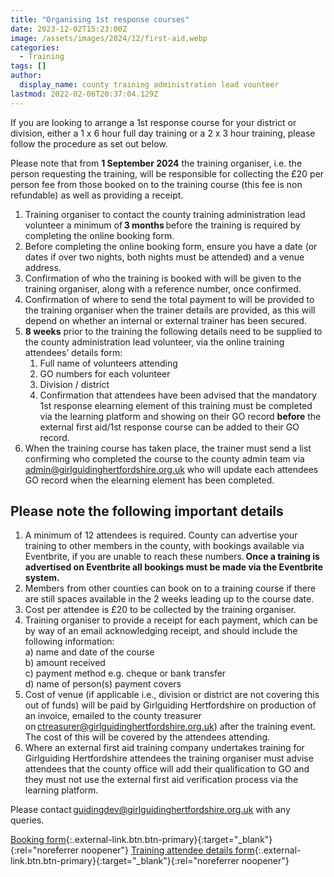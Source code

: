 ```yaml
---
title: "Organising 1st response courses"
date: 2023-12-02T15:23:00Z
image: /assets/images/2024/12/first-aid.webp
categories:
  - Training
tags: []
author:
  display_name: county training administration lead vounteer
lastmod: 2022-02-06T20:37:04.129Z
---
```

If you are looking to arrange a 1st response course for your district or division, either a 1 x 6 hour full day training or a 2 x 3 hour training, please follow the procedure as set out below.

Please note that from **1 September 2024** the training organiser, i.e. the person requesting the training, will be responsible for collecting the £20 per person fee from those booked on to the training course (this fee is non refundable) as well as providing a receipt.

1. Training organiser to contact the county training administration lead volunteer a minimum of **3 months** before the training is required by completing the online booking form.
2. Before completing the online booking form, ensure you have a date (or dates if over two nights, both nights must be attended) and a venue address.
3. Confirmation of who the training is booked with will be given to the training organiser, along with a reference number, once confirmed.
4. Confirmation of where to send the total payment to will be provided to the training organiser when the trainer details are provided, as this will depend on whether an internal or external trainer has been secured.
5. **8 weeks** prior to the training the following details need to be supplied to the county administration lead volunteer, via the online training attendees’ details form:
    1. Full name of volunteers attending
    2. GO numbers for each volunteer
    3. Division / district
    4. Confirmation that attendees have been advised that the mandatory 1st response elearning element of this training must be completed via the learning platform and showing on their GO record **before** the external first aid/1st response course can be added to their GO record.
6. When the training course has taken place, the trainer must send a list confirming who completed the course to the county admin team via <admin@girlguidinghertfordshire.org.uk> who will update each attendees GO record when the elearning element has been completed.

## Please note the following important details

1. A minimum of 12 attendees is required. County can advertise your training to other members in the county, with bookings available via Eventbrite, if you are unable to reach these numbers. **Once a training is advertised on Eventbrite all bookings must be made via the Eventbrite system.**
2. Members from other counties can book on to a training course if there are still spaces available in the 2 weeks leading up to the course date.
3. Cost per attendee is £20 to be collected by the training organiser.
4. Training organiser to provide a receipt for each payment, which can be by way of an email acknowledging receipt, and should include the following information:  
  a) name and date of the course  
  b) amount received  
  c) payment method e.g. cheque or bank transfer  
  d) name of person(s) payment covers  
5. Cost of venue (if applicable i.e., division or district are not covering this out of funds) will be paid by Girlguiding Hertfordshire on production of an invoice, emailed to the county treasurer on <ctreasurer@girlguidinghertfordshire.org.uk>) after the training event. The cost of this will be covered by the attendees attending.
6. Where an external first aid training company undertakes training for Girlguiding Hertfordshire attendees the training organiser must advise attendees that the county office will add their qualification to GO and they must not use the external first aid verification process via the learning platform.

Please contact <guidingdev@girlguidinghertfordshire.org.uk> with any queries.

[Booking form](https://forms.office.com/Pages/ResponsePage.aspx?id=3yob_CzTykeMNWNnWM6OwfzwqR3eRXFAgEo01Fwz69hURTVKQkJWNEI3WDNNVkNWS1pDREVEMEI5WC4u){:.external-link.btn.btn-primary}{:target="_blank"}{:rel="noreferrer noopener"} [Training attendee details form](https://forms.office.com/pages/responsepage.aspx?id=3yob_CzTykeMNWNnWM6OwfzwqR3eRXFAgEo01Fwz69hUN0lZQVU3UFZaMkcyOURIMEVXRFRMWVQ0Ri4u&origin=lprLink){:.external-link.btn.btn-primary}{:target="_blank"}{:rel="noreferrer noopener"}
